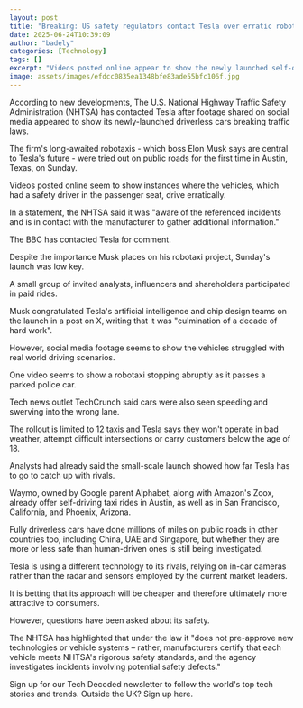 ```yaml
---
layout: post
title: "Breaking: US safety regulators contact Tesla over erratic robotaxis"
date: 2025-06-24T10:39:09
author: "badely"
categories: [Technology]
tags: []
excerpt: "Videos posted online appear to show the newly launched self-driving cars speeding and driving in the wrong lane."
image: assets/images/efdcc0835ea1348bfe83ade55bfc106f.jpg
---
```


According to new developments, The U.S. National Highway Traffic Safety Administration (NHTSA) has contacted Tesla after footage shared on social media appeared to show its newly-launched driverless cars breaking traffic laws.

The firm's long-awaited robotaxis - which boss Elon Musk says are central to Tesla's future - were tried out on public roads for the first time in Austin, Texas, on Sunday.

Videos posted online seem to show instances where the vehicles, which had a safety driver in the passenger seat, drive erratically.

In a statement, the NHTSA said it was "aware of the referenced incidents and is in contact with the manufacturer to gather additional information."

The BBC has contacted Tesla for comment.

Despite the importance Musk places on his robotaxi project, Sunday's launch was low key.

A small group of invited analysts, influencers and shareholders participated in paid rides. 

Musk congratulated Tesla's artificial intelligence and chip design teams on the launch in a post on X, writing that it was "culmination of a decade of hard work".

However, social media footage seems to show the vehicles struggled with real world driving scenarios.

One video seems to show a robotaxi stopping abruptly as it passes a parked police car.

Tech news outlet TechCrunch said cars were also seen speeding and swerving into the wrong lane.

The rollout is limited to 12 taxis and Tesla says they won't operate in bad weather, attempt difficult intersections or carry customers below the age of 18.

Analysts had already said the small-scale launch showed how far Tesla has to go to catch up with rivals.

Waymo, owned by Google parent Alphabet, along with Amazon's Zoox, already offer self-driving taxi rides in Austin, as well as in San Francisco, California, and Phoenix, Arizona.

Fully driverless cars have done millions of miles on public roads in other countries too, including China, UAE and Singapore, but whether they are more or less safe than human-driven ones is still being investigated.

Tesla is using a different technology to its rivals, relying on in-car cameras rather than the radar and sensors employed by the current market leaders.

It is betting that its approach will be cheaper and therefore ultimately more attractive to consumers.

However, questions have been asked about its safety.

The NHTSA has highlighted that under the law it "does not pre-approve new technologies or vehicle systems – rather, manufacturers certify that each vehicle meets NHTSA's rigorous safety standards, and the agency investigates incidents involving potential safety defects."

Sign up for our Tech Decoded newsletter to follow the world's top tech stories and trends. Outside the UK? Sign up here.

